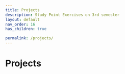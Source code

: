```yaml
---
title: Projects
description: Study Point Exercises on 3rd semester
layout: default
nav_order: 16
has_children: true

permalink: /projects/
---
```

# Projects
